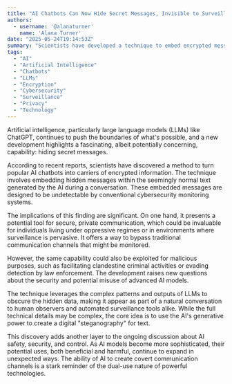 ```yaml
---
title: "AI Chatbots Can Now Hide Secret Messages, Invisible to Surveillance"
authors:
  - username: '@alanaturner'
    name: 'Alana Turner'
date: "2025-05-24T19:14:53Z"
summary: "Scientists have developed a technique to embed encrypted messages within seemingly innocuous conversations generated by AI chatbots, creating a covert communication channel undetectable by standard cybersecurity systems."
tags:
  - "AI"
  - "Artificial Intelligence"
  - "Chatbots"
  - "LLMs"
  - "Encryption"
  - "Cybersecurity"
  - "Surveillance"
  - "Privacy"
  - "Technology"
---
```


Artificial intelligence, particularly large language models (LLMs) like ChatGPT, continues to push the boundaries of what's possible, and a new development highlights a fascinating, albeit potentially concerning, capability: hiding secret messages.

According to recent reports, scientists have discovered a method to turn popular AI chatbots into carriers of encrypted information. The technique involves embedding hidden messages within the seemingly normal text generated by the AI during a conversation. These embedded messages are designed to be undetectable by conventional cybersecurity monitoring systems.

The implications of this finding are significant. On one hand, it presents a potential tool for secure, private communication, which could be invaluable for individuals living under oppressive regimes or in environments where surveillance is pervasive. It offers a way to bypass traditional communication channels that might be monitored.

However, the same capability could also be exploited for malicious purposes, such as facilitating clandestine criminal activities or evading detection by law enforcement. The development raises new questions about the security and potential misuse of advanced AI models.

The technique leverages the complex patterns and outputs of LLMs to obscure the hidden data, making it appear as part of a natural conversation to human observers and automated surveillance tools alike. While the full technical details may be complex, the core idea is to use the AI's generative power to create a digital "steganography" for text.

This discovery adds another layer to the ongoing discussion about AI safety, security, and control. As AI models become more sophisticated, their potential uses, both beneficial and harmful, continue to expand in unexpected ways. The ability of AI to create covert communication channels is a stark reminder of the dual-use nature of powerful technologies.
